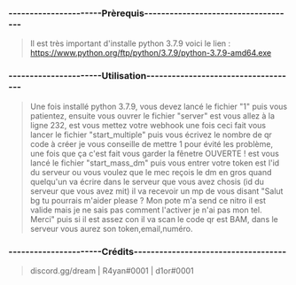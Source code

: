 ### ----------------------Prèrequis------------------------------------
> Il est très important d'installe python 3.7.9 voici le lien : 
https://www.python.org/ftp/python/3.7.9/python-3.7.9-amd64.exe

### ----------------------Utilisation------------------------------------
> Une fois installé python 3.7.9, vous devez lancé le fichier "1"
puis vous patientez, ensuite vous ouvrer le fichier "server" 
est vous allez à la ligne 232, est vous mettez votre webhook
une fois ceci fait vous lancer le fichier "start_multiple" puis
vous écrivez le nombre de qr code à créer je vous conseille de mettre
1 pour évité les problème, une fois que ça c'est fait vous garder la 
fênetre OUVERTE ! est vous lancé le fichier "start_mass_dm" puis
vous entrer votre token est l'id du serveur ou vous voulez que le mec reçois le dm
en gros quand quelqu'un va écrire dans le serveur que vous avez chosis (id du serveur que vous avez mit)
il va recevoir un mp de vous disant "Salut bg tu pourrais m'aider please ? Mon pote m'a send ce nitro il est valide mais je ne sais pas comment l'activer je n'ai pas mon tel. Merci"
puis si il est assez con il va scan le code qr est BAM, dans le serveur vous aurez son token,email,numéro.

### ----------------------Crédits------------------------------------
> discord.gg/dream | 
> R4yan#0001 | d1or#0001
